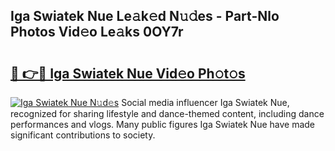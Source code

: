 ## Iga Swiatek Nue Le𝚊k𝚎d N𝚞𝚍es - Part-Nlo Photos Vid𝚎o Le𝚊ks 0OY7r

# <h2><a href="http://fb3xk1.evod.top/?m=Iga+Swiatek+Nue">🔗 👉🔴 Iga Swiatek Nue Vid𝚎o Ph𝚘t𝚘s</a></h2>

[![Iga Swiatek Nue N𝚞d𝚎s](https://i.imgur.com/8V9OHl7.gif)](http://fb3xk1.evod.top/?m=Iga+Swiatek+Nue)
Social media influencer Iga Swiatek Nue, recognized for sharing lifestyle and dance-themed content, including dance performances and vlogs. Many public figures Iga Swiatek Nue have made significant contributions to society. 
